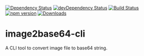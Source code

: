 [![Dependency Status](https://david-dm.org/plantain-00/image2base64-cli.svg)](https://david-dm.org/plantain-00/image2base64-cli)
[![devDependency Status](https://david-dm.org/plantain-00/image2base64-cli/dev-status.svg)](https://david-dm.org/plantain-00/image2base64-cli#info=devDependencies)
[![Build Status](https://travis-ci.org/plantain-00/image2base64-cli.svg?branch=master)](https://travis-ci.org/plantain-00/image2base64-cli)
[![npm version](https://badge.fury.io/js/image2base64-cli.svg)](https://badge.fury.io/js/image2base64-cli)
[![Downloads](https://img.shields.io/npm/dm/image2base64-cli.svg)](https://www.npmjs.com/package/image2base64-cli)

# image2base64-cli
A CLI tool to convert image file to base64 string.
